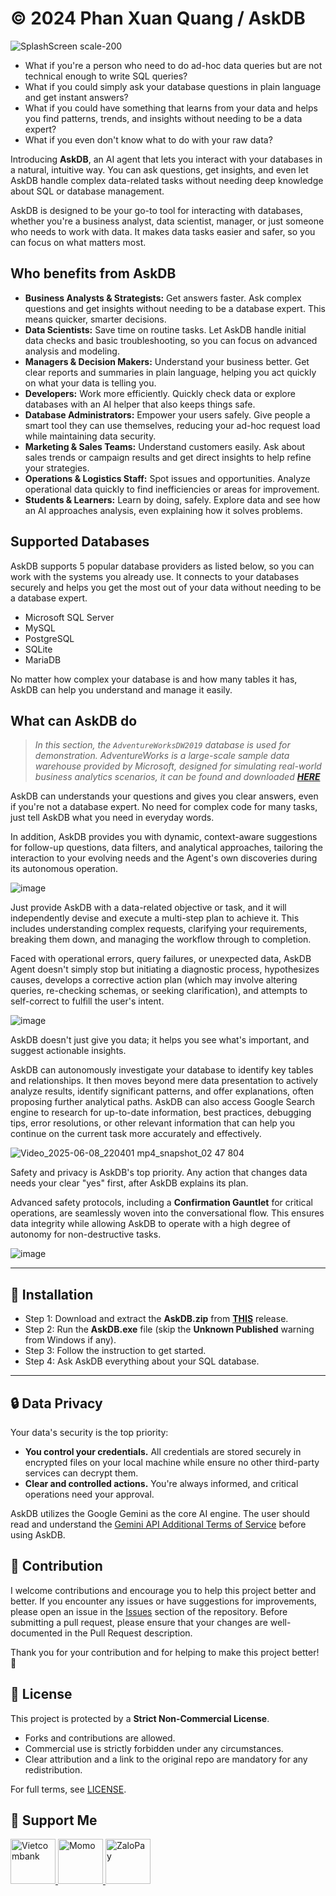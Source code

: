 # © 2024 Phan Xuan Quang / AskDB

![SplashScreen scale-200](https://i.imgur.com/kO68bFg.png)

*   What if you're a person who need to do ad-hoc data queries but are not technical enough to write SQL queries?
*   What if you could simply ask your database questions in plain language and get instant answers?
*   What if you could have something that learns from your data and helps you find patterns, trends, and insights without needing to be a data expert?
*   What if you even don't know what to do with your raw data?
  
Introducing **AskDB**, an AI agent that lets you interact with your databases in a natural, intuitive way. You can ask questions, get insights, and even let AskDB handle complex data-related tasks without needing deep knowledge about SQL or database management.

AskDB is designed to be your go-to tool for interacting with databases, whether you're a business analyst, data scientist, manager, or just someone who needs to work with data. It makes data tasks easier and safer, so you can focus on what matters most.

## **Who benefits from AskDB**

*   **Business Analysts & Strategists:** Get answers faster. Ask complex questions and get insights without needing to be a database expert. This means quicker, smarter decisions.
*   **Data Scientists:** Save time on routine tasks. Let AskDB handle initial data checks and basic troubleshooting, so you can focus on advanced analysis and modeling.
*   **Managers & Decision Makers:** Understand your business better. Get clear reports and summaries in plain language, helping you act quickly on what your data is telling you.
*   **Developers:** Work more efficiently. Quickly check data or explore databases with an AI helper that also keeps things safe.
*   **Database Administrators:** Empower your users safely. Give people a smart tool they can use themselves, reducing your ad-hoc request load while maintaining data security.
*   **Marketing & Sales Teams:** Understand customers easily. Ask about sales trends or campaign results and get direct insights to help refine your strategies.
*   **Operations & Logistics Staff:** Spot issues and opportunities. Analyze operational data quickly to find inefficiencies or areas for improvement.
*   **Students & Learners:** Learn by doing, safely. Explore data and see how an AI approaches analysis, even explaining how it solves problems.

## **Supported Databases**

AskDB supports 5 popular database providers as listed below, so you can work with the systems you already use. It connects to your databases securely and helps you get the most out of your data without needing to be a database expert.

*   Microsoft SQL Server
*   MySQL
*   PostgreSQL
*   SQLite
*   MariaDB

No matter how complex your database is and how many tables it has, AskDB can help you understand and manage it easily.

## **What can AskDB do**
> _In this section, the `AdventureWorksDW2019` database is used for demonstration. AdventureWorks is a large-scale sample data warehouse provided by Microsoft, designed for simulating real-world business analytics scenarios, it can be found and downloaded [**HERE**](https://learn.microsoft.com/en-us/sql/samples/adventureworks-install-configure)_

AskDB can understands your questions and gives you clear answers, even if you're not a database expert. No need for complex code for many tasks, just tell AskDB what you need in everyday words.

In addition, AskDB provides you with dynamic, context-aware suggestions for follow-up questions, data filters, and analytical approaches, tailoring the interaction to your evolving needs and the Agent's own discoveries during its autonomous operation.

![image](https://github.com/user-attachments/assets/fff9f171-28b3-439c-82a7-46aa509f1ad6)

Just provide AskDB with a data-related objective or task, and it will independently devise and execute a multi-step plan to achieve it. This includes understanding complex requests, clarifying your requirements, breaking them down, and managing the workflow through to completion.

Faced with operational errors, query failures, or unexpected data, AskDB Agent doesn't simply stop but initiating a diagnostic process, hypothesizes causes, develops a corrective action plan (which may involve altering queries, re-checking schemas, or seeking clarification), and attempts to self-correct to fulfill the user's intent.

![image](https://github.com/user-attachments/assets/a263d401-9e1b-4418-aa6f-da7b4f1261ae)

AskDB doesn't just give you data; it helps you see what's important, and suggest actionable insights.
 
AskDB can autonomously investigate your database to identify key tables and relationships. It then moves beyond mere data presentation to actively analyze results, identify significant patterns, and offer explanations, often proposing further analytical paths. AskDB can also access Google Search engine to research for up-to-date information, best practices, debugging tips, error resolutions, or other relevant information that can help you continue on the current task more accurately and effectively.

![Video_2025-06-08_220401 mp4_snapshot_02 47 804](https://github.com/user-attachments/assets/27070960-6682-4acc-87d4-a75110ccb602)

Safety and privacy is AskDB's top priority. Any action that changes data needs your clear "yes" first, after AskDB explains its plan. 

Advanced safety protocols, including a **Confirmation Gauntlet** for critical operations, are seamlessly woven into the conversational flow. This ensures data integrity while allowing AskDB to operate with a high degree of autonomy for non-destructive tasks.

![image](https://github.com/user-attachments/assets/8d389040-aae6-4a14-a1c0-adfb32dab2fc)

---

## :blue_book: Installation

- Step 1: Download and extract the **AskDB.zip** from [**THIS**](https://github.com/phanxuanquang/AskDB/releases/latest) release.
- Step 2: Run the **AskDB.exe** file (skip the **Unknown Published** warning from Windows if any).
- Step 3: Follow the instruction to get started.
- Step 4: Ask AskDB everything about your SQL database.

---

## :lock: Data Privacy
Your data's security is the top priority:
*   **You control your credentials.** All credentials are stored securely in encrypted files on your local machine while ensure no other third-party services can decrypt them.
*   **Clear and controlled actions.** You're always informed, and critical operations need your approval.

AskDB utilizes the Google Gemini as the core AI engine. The user should read and understand the [Gemini API Additional Terms of Service](https://ai.google.dev/gemini-api/terms) before using AskDB.

## :open_hands: Contribution
I welcome contributions and encourage you to help this project better and better. If you encounter any issues or have suggestions for improvements, please open an issue in the [Issues](https://github.com/phanxuanquang/AskDB/issues) section of the repository.
Before submitting a pull request, please ensure that your changes are well-documented in the Pull Request description.

Thank you for your contribution and for helping to make this project better! :tada:

## 📄 License
This project is protected by a **Strict Non-Commercial License**.  

*   Forks and contributions are allowed.  
*   Commercial use is strictly forbidden under any circumstances.  
*   Clear attribution and a link to the original repo are mandatory for any redistribution.
  
For full terms, see [LICENSE](./LICENSE).

## :gift: Support Me

<a href="https://i.imgur.com/9YpRPQs.jpeg" target="_blank">
  <img src="https://i.imgur.com/IUK9CFo.png" height=72 alt="Vietcombank" />
</a>
<a href="https://me.momo.vn/phanxuanquang" target="_blank">
  <img src="https://i.imgur.com/0r18xHl.png" height=72 alt="Momo" />
</a>
<a href="https://i.imgur.com/00NqiL8.jpeg" target="_blank">
  <img src="https://i.imgur.com/PSCoduQ.png" height=72 alt="ZaloPay" />
</a>
